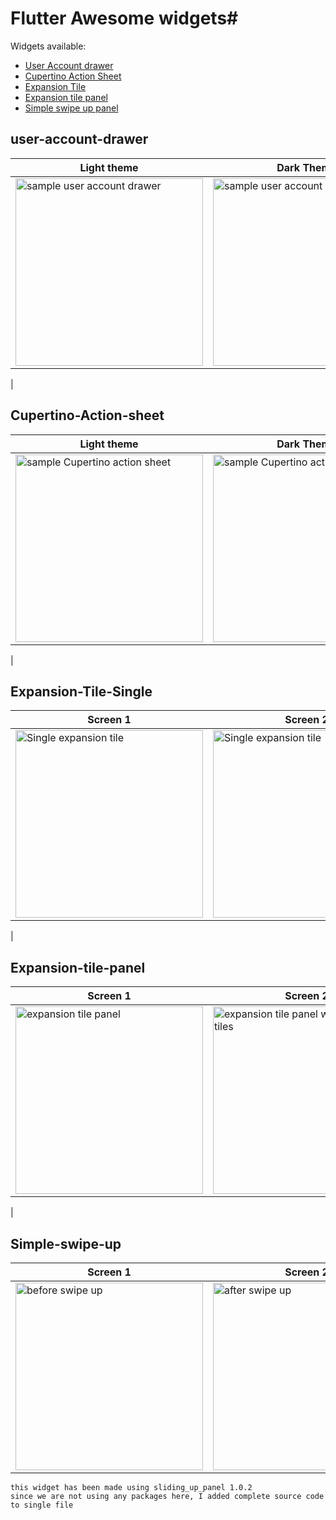 # Flutter Awesome widgets#

Widgets available:

* [User Account drawer](#user-account-drawer)
* [Cupertino Action Sheet](#Cupertino-Action-sheet)
* [Expansion Tile](#Expansion-Tile-Single)
* [Expansion tile panel](#Expansion-tile-panel)
* [Simple swipe up panel](#Simple-swipe-up)
## user-account-drawer
| Light theme  | Dark Theme |
| ------------- | ------------- |
| <img src="https://i.imgur.com/ijuYFHa.png" width="300" alt="sample user account drawer"> | <img src="https://i.imgur.com/NOBl2vW.png" width="300" alt="sample user account drawer">
  |


## Cupertino-Action-sheet
| Light theme  | Dark Theme |
| ------------- | ------------- |
| <img src="https://i.imgur.com/Vf9U7wB.png" width="300" alt="sample Cupertino action sheet"> | <img src="https://i.imgur.com/obk8syS.png" width="300" alt="sample Cupertino action sheet">
  |


## Expansion-Tile-Single
| Screen 1  | Screen 2 |
| ------------- | ------------- |
| <img src="https://i.imgur.com/iVN1XxO.png" width="300" alt="Single expansion tile"> | <img src="https://i.imgur.com/zOYnBng.png" width="300" alt="Single expansion tile - expanded">
  |

## Expansion-tile-panel
| Screen 1  | Screen 2 |
| ------------- | ------------- |
| <img src="https://i.imgur.com/oBH1vHO.png" width="300" alt="expansion tile panel"> | <img src="https://i.imgur.com/q0gfH7h.png" width="300" alt="expansion tile panel with expanded tiles">
  |


## Simple-swipe-up
| Screen 1  | Screen 2 |
| ------------- | ------------- |
| <img src="https://i.imgur.com/ztflc8n.png" width="300" alt="before swipe up"> | <img src="https://i.imgur.com/zwyGVXn.png" width="300" alt="after swipe up">|

```
this widget has been made using sliding_up_panel 1.0.2
since we are not using any packages here, I added complete source code to single file
```

